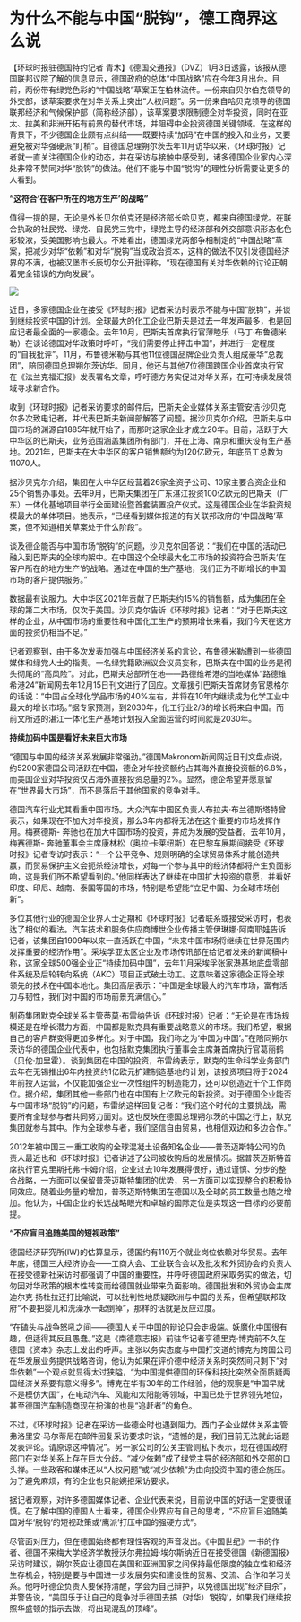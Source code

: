 # 为什么不能与中国“脱钩”，德工商界这么说

【环球时报驻德国特约记者
青木】《德国交通报》（DVZ）1月3日透露，该报从德国联邦议院了解的信息显示，德国政府的总体“中国战略”应在今年3月出台。目前，两份带有绿党色彩的“中国战略”草案正在柏林流传。一份来自贝尔伯克领导的外交部，该草案要求在对华关系上突出“人权问题”。另一份来自哈贝克领导的德国联邦经济和气候保护部（简称经济部），该草案要求限制德企对华投资，同时在亚太、拉美和非洲开拓有前景的替代市场，并阻碍中企投资德国关键领域。在这样的背景下，不少德国企业颇有点纠结——既要持续“加码”在中国的投入和业务，又要避免被对华强硬派“盯梢”。自德国总理朔尔茨去年11月访华以来，《环球时报》记者就一直关注德国企业的动态，并在采访与接触中感受到，诸多德国企业家内心深处非常不赞同对华“脱钩”的做法。他们不能与中国“脱钩”的理性分析需要让更多的人看到。

**“这符合‘在客户所在的地方生产’的战略”**

值得一提的是，无论是外长贝尔伯克还是经济部长哈贝克，都来自德国绿党。在联合执政的社民党、绿党、自民党三党中，绿党主导的经济部和外交部意识形态化色彩较浓，受美国影响也最大。不难看出，德国绿党两部争相制定的“中国战略”草案，把减少对华“依赖”和对华“脱钩”当成政治资本，这样的做法不仅引发德国经济界的不满，也被汉堡市长辰切尔公开批评称，“现在德国有关对华依赖的讨论正朝着完全错误的方向发展”。

![](https://inews.gtimg.com/newsapp_bt/0/15594300393/1000)

近日，多家德国企业在接受《环球时报》记者采访时表示不能与中国“脱钩”，并谈到继续投资中国的计划。全球最大的化工企业巴斯夫是过去一年发声最多，也是回应记者最全面的一家德企。去年10月，巴斯夫首席执行官薄睦乐（马丁·布鲁德米勒）在谈论德国对华政策时呼吁，“我们需要停止抨击中国”，并进行一定程度的“自我批评”。11月，布鲁德米勒与其他11位德国品牌企业负责人组成豪华“总裁团”，陪同德国总理朔尔茨访华。同月，他还与其他7位德国跨国企业首席执行官在《法兰克福汇报》发表署名文章，呼吁德方务实促进对华关系，在可持续发展领域寻求新合作。

收到《环球时报》记者采访要求的邮件后，巴斯夫企业媒体关系主管安洁·沙贝克尔多次致电记者，并代表巴斯夫新闻部解答了问题。据沙贝克尔介绍，巴斯夫与中国市场的渊源自1885年就开始了，而那时这家企业才成立20年。目前，活跃于大中华区的巴斯夫，业务范围涵盖集团所有部门，并在上海、南京和重庆设有生产基地。2021年，巴斯夫在大中华区的客户销售额约为120亿欧元，年底员工总数为11070人。

据沙贝克尔介绍，集团在大中华区经营着26家全资子公司、10家主要合资企业和25个销售办事处。去年9月，巴斯夫集团在广东湛江投资100亿欧元的巴斯夫（广东）一体化基地项目举行全面建设暨首套装置投产仪式。这是德国企业在华投资规模最大的单体项目。她表示，“已经看到媒体报道的有关联邦政府的‘中国战略’草案，但不知道相关草案处于什么阶段”。

谈及德企能否与中国市场“脱钩”的问题，沙贝克尔回答说：“我们在中国的活动已融入到巴斯夫的全球构架中。在中国这个全球最大化工市场的投资符合巴斯夫‘在客户所在的地方生产’的战略。通过在中国的生产基地，我们正为不断增长的中国市场的客户提供服务。”

数据最有说服力。大中华区2021年贡献了巴斯夫约15%的销售额，成为集团在全球的第二大市场，仅次于美国。沙贝克尔告诉《环球时报》记者：“对于巴斯夫这样的企业，从中国市场的重要性和中国化工生产的预期增长来看，我们今天在这方面的投资仍相当不足。”

记者观察到，由于多次发表加强与中国经济关系的言论，布鲁德米勒遭到一些德国媒体和绿党人士的指责。一名绿党籍欧洲议会议员妄称，巴斯夫在中国的业务是彻头彻尾的“高风险”。对此，巴斯夫总部所在地——路德维希港的当地媒体“路德维希港24”新闻网去年12月15日刊文进行了回应。文章援引巴斯夫首席财务官恩格尔的话说：“中国占全球化学品市场的40%左右，并将在10年内继续成为化学工业中最大的增长市场。”据专家预测，到2030年，化工行业2/3的增长将来自中国。而前文所述的湛江一体化生产基地计划投入全面运营的时间就是2030年。

**持续加码中国是看好未来巨大市场**

“德国与中国的经济关系发展非常强劲。”德国Makronom新闻网近日刊文盘点说，约5200家德国公司活跃在中国，德企对华投资额约占其海外直接投资额的6.8%，而美国企业对华投资仅占海外直接投资总量的2%。显然，德企希望并愿意留在“世界最大市场”，而不是落后于其他国家的竞争对手。

德国汽车行业尤其看重中国市场。大众汽车中国区负责人布拉夫·布兰德斯塔特曾表示，如果现在不加大对华投资，那么3年内都将无法在这个重要的市场发挥作用。梅赛德斯-
奔驰也在加大中国市场的投资，并成为发展的受益者。去年10月，梅赛德斯-
奔驰董事会主席康林松（奥拉·卡莱纽斯）在巴黎车展期间接受《环球时报》记者专访时表示：“一个公平竞争、规则明确的全球贸易体系才能创造共赢，而贸易保护主义会扼杀经济增长，对每一个参与其中的经济体都将产生负面影响，这是我们所不希望看到的。”他同样表达了继续在中国扩大投资的意愿，并看好印度、印尼、越南、泰国等国的市场，特别是希望能“立足中国、为全球市场创新”。

多位其他行业的德国企业界人士近期和《环球时报》记者联系或接受采访时，也表达了相似的看法。汽车技术和服务供应商博世企业传播主管伊琳娜·阿南耶娃告诉记者，该集团自1909年以来一直活跃在中国，“未来中国市场将继续在世界范围内发挥重要的经济作用”。采埃孚亚太区企业及市场传讯部在给记者发来的新闻稿中称，这家全球500强企业正“持续加码中国”，去年11月采埃孚张家港基地底盘零部件系统及后轮转向系统（AKC）项目正式破土动工。这意味着这家德企正将全球领先的技术在中国本地化。集团高层表示：“中国是全球最大的汽车市场，富有活力与韧性，我们对中国的市场前景充满信心。”

制药集团默克全球关系主管蒂莫·布雷纳告诉《环球时报》记者：“无论是在市场规模还是在增长潜力方面，中国都是默克具有重要战略意义的市场。我们希望，根据自己的客户群变得更加多样化。对于中国，我们称之为‘中国为中国’。”在陪同朔尔茨访华的德国企业代表中，也包括默克集团执行董事会主席兼首席执行官葛丽鹤（贝伦·加里霍）。谈到集团在中国的投资，布雷纳表示，默克的生命科学业务部门去年在无锡推出6年内投资约1亿欧元扩建制造基地的计划，该投资项目将于2024年前投入运营，不仅能加强企业一次性组件的制造能力，还可以创造近千个工作岗位。据介绍，集团其他一些部门也在中国有上亿欧元的新投资。对于德国企业能否与中国市场“脱钩”的问题，布雷纳这样回复记者：“我们这个时代的主要挑战，需要所有全球参与者共同努力面对。这也反映在德国总理朔尔茨的中国之行上，默克集团就参与其中。作为全球参与者，我们坚信自由贸易，也相信双边和多边合作。”

2012年被中国三一重工收购的全球混凝土设备知名企业——普茨迈斯特公司的负责人最近也和《环球时报》记者讲述了公司被收购后的发展情况。据普茨迈斯特首席执行官克里斯托弗·卡姆介绍，企业过去10年发展得很好，通过谨慎、分步的整合战略，一方面可以保留普茨迈斯特集团的优势，另一方面可以实现整合的积极协同效应。随着业务量的增加，普茨迈斯特集团在德国以及全球的员工数量也随之增加。他认为，中国企业的长远战略眼光和卓越的国际定位是实现这一目标的必要前提。

**“不应盲目追随美国的短视政策”**

德国经济研究所(IW)的估算显示，德国约有110万个就业岗位依赖对华贸易。去年年底，德国三大经济协会——工商大会、工业联合会以及批发和外贸协会的负责人在接受德新社采访时都强调了中国的重要性，并呼吁德国政府采取务实的做法，切勿因对华政策的根本性转变而给德国就业带来负面影响。德国批发和外贸协会主席迪尔克·扬杜拉还打比喻说，可以批判性地质疑欧洲与中国的关系，但希望联邦政府“不要把婴儿和洗澡水一起倒掉”，那样的话就是反应过度。

“在磕头与战争怒吼之间——德国人关于中国的辩论只会走极端。妖魔化中国很有趣，但适得其反且愚蠢。”这是《南德意志报》前驻华记者亨德里克·博克前不久在德国《资本》杂志上发出的呼声。主张以务实态度与中国打交道的博克为跨国公司在华发展业务提供战略咨询，他认为如果在评价德中经济关系时突然间只剩下“对华依赖”一个观点就显得太过狭隘，“为中国提供德国的环保科技比突然全面质疑两国经济关系要有意义得多”。博克在华有30年的工作经验，他的观察是“中国早就不是模仿大国”，在电动汽车、风能和太阳能等领域，中国已处于世界领先地位，甚至德国汽车制造商现在扮演的也是“追赶者”的角色。

不过，《环球时报》记者在采访一些德企时也遇到阻力。西门子企业媒体关系主管弗洛里安·马尔蒂尼在邮件回复采访要求时说，“遗憾的是，我们目前无法就此话题发表评论。请原谅这种情况”。另一家公司的公关主管则私下表示，现在德国政府部门在对华关系上存在巨大分歧。“减少依赖”成了绿党主导的经济部和外交部的口头禅。一些政客和媒体还以“人权问题”或“减少依赖”为由向投资中国的德企施压。为了避免麻烦，有的企业也只能婉拒采访要求。

据记者观察，对许多德国媒体记者、企业代表来说，目前说中国的好话一定要很谨慎。在了解中国的德国人士看来，德国企业界应有自己的思考，“不应盲目追随美国对华‘脱钩’的短视政策或‘鹰派’打压中国的强硬方式”。

尽管面对压力，但在德国始终都有理性客观的声音发出。《中国世纪》一书的作者、德国不来梅大学经济学教授沃尔弗拉姆·埃尔斯纳近日在接受德国《新德国报》采访时建议，朔尔茨应让德国在美国和亚洲国家之间保持最低限度的独立性和经济生存机会，特别是要与中国进一步发展务实和建设性的贸易、交流、合作和学习关系。他呼吁德企负责人要保持清醒，学会为自己辩护，以免德国出现“经济自杀”，并警告说，“美国乐于让自己的竞争对手德国去搞（对华）‘脱钩’，如果我们继续按照华盛顿的指示去做，将出现混乱的顶峰”。

